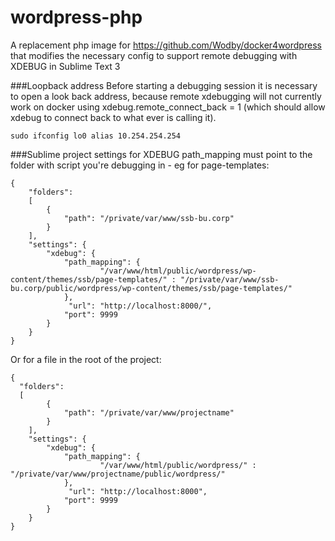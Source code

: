 # wordpress-php

A replacement php image for https://github.com/Wodby/docker4wordpress that modifies the necessary config to support remote debugging with XDEBUG in Sublime Text 3

###Loopback address
Before starting a debugging session it is necessary to open a look back address, because remote xdebugging will not currently work on docker using xdebug.remote_connect_back = 1 (which should allow xdebug to connect back to what ever is calling it).

```sudo ifconfig lo0 alias 10.254.254.254```


###Sublime project settings for XDEBUG
path_mapping must point to the folder with script you're debugging in - eg for page-templates:
```
{
	"folders":
	[
		{
			"path": "/private/var/www/ssb-bu.corp"
		}
	],
    "settings": {
        "xdebug": {
            "path_mapping": {
                    "/var/www/html/public/wordpress/wp-content/themes/ssb/page-templates/" : "/private/var/www/ssb-bu.corp/public/wordpress/wp-content/themes/ssb/page-templates/"
            },
             "url": "http://localhost:8000/",
            "port": 9999
        }
    }
}
```


Or for a file in the root of the project:
```
{
  "folders":
  [
		{
			"path": "/private/var/www/projectname"
		}
	],
    "settings": {
        "xdebug": {
            "path_mapping": {
                    "/var/www/html/public/wordpress/" : "/private/var/www/projectname/public/wordpress/"
            },
             "url": "http://localhost:8000",
            "port": 9999
        }
    }
}
```
